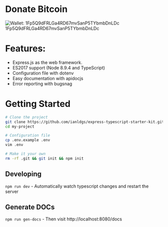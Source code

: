 # Donate Bitcoin

<img alt="Wallet: 1Fp5Q9dFRLGa4RD67mvSanP5TYbmbDnLDc" src="https://lh3.googleusercontent.com/83P1mORSs7uLaGGZtSdBDrkgccz3CmAnnOAOWdlW3U_63_52TfbV-DtKd5hpRGT1knvTM4TlXB-Zkm4Y0-pDLa1ntngHWwvcjp8bfrUq-WAKTZIdUe0J67GflJOfgIdSdAX_JPMwQov8kUCrTIflXSv-SGL6VD8d-iE5P6ZO2cnc7hdTDb91pVtb552fRLC1Hy1JzGpIxfK_IJEfWxCi89tF4Bupj-IEdrR2n3Y1gYPnywLU-hSwf9S3JNSsrpq7FdSvscY9GQE17h3AOBVOambiEuN3Al3WN4k0GFl0_r1EoZgtesawOXfHfG9RB-Ku4nuJ76DZ40bt0VSaqg30LKjYtIfSFDczryLxhlYEnBuVSpyu0Qxt4BUmK8G8S5CWxjx0F2VSBvVXxG14cDJr3St72-NzCzqk6OvyGnikqAcd13aFV8C_ZaGlQ_EvuK3aT9E6TWvKZ0lHdHQD3PUGNlLi5fao7FZl8Kr0vFf-nJa6L-Ln7zMKjhgUv8rXn_WYaJ5sAfxWkUBzq8I_wl5U5s5o4lJkq2F55Dr_sP1LIR14Hx2GoXnzB6oUWyeevOfLa4zFo7W6JrM0oLoMQz0avKPKI62xHGBfnroNtyo5wEtu5WNtpr_m_2uokAhMxPqtqNMqb1x-v2YEEvZkgbcyI4ta9Zp_OqzxXPJKQT2w3EQSEUvQaOgkuxJU=s116-no" >
1Fp5Q9dFRLGa4RD67mvSanP5TYbmbDnLDc

# Features:

* Express.js as the web framework.
* ES2017 support (Node 8.9.4 and TypeScript)
* Configuration file with dotenv
* Easy documentation with apidocjs
* Error reporting with bugsnag

# Getting Started

```bash
# Clone the project
git clone https://github.com/ianldgs/express-typescript-starter-kit.git my-project
cd my-project

# Configuration file
cp .env.example .env
vim .env

# Make it your own
rm -rf .git && git init && npm init
```

## Developing
`npm run dev` - Automatically watch typescript changes and restart the server

## Generate DOCs
`npm run gen-docs` - Then visit http://localhost:8080/docs
